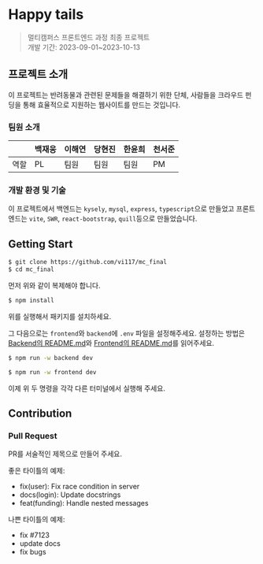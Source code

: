 # Happy tails

> 멀티캠퍼스 프론트엔드 과정 최종 프로젝트\
> 개발 기간: 2023-09-01~2023-10-13

## 프로젝트 소개

이 프로젝트는 반려동물과 관련된 문제들을 해결하기 위한 단체, 사람들을 크라우드 펀딩을 통해 효율적으로 지원하는 웹사이트를 만드는 것입니다.

### 팀원 소개

|       |백재웅| 이해연| 당현진|한윤희| 천서준|
|-------|-----|----|----|----|----|
|역할   |PL | 팀원 | 팀원 | 팀원 | PM|

### 개발 환경 및 기술

이 프로젝트에서 백엔드는 `kysely`, `mysql`, `express`, `typescript`으로 만들었고
프론트엔드는 `vite`, `SWR`, `react-bootstrap`, `quill`등으로 만들었습니다.

## Getting Start

```bash
$ git clone https://github.com/vi117/mc_final
$ cd mc_final
```
먼저 위와 같이 복제해야 합니다.

```bash
$ npm install
```
위를 실행해서 패키지를 설치하세요.

그 다음으로는 `frontend`와 `backend`에 `.env` 파일을 설정해주세요.
설정하는 방법은 [Backend의 README.md](https://github.com/vi117/mc_final/blob/main/packages/backend/README.md)와 [Frontend의 README.md](https://github.com/vi117/mc_final/blob/main/packages/frontend/README.md)를 읽어주세요. 

```bash
$ npm run -w backend dev
```

```bash
$ npm run -w frontend dev
```
이제 위 두 명령을 각각 다른 터미널에서 실행해 주세요.

## Contribution

### Pull Request

PR를 서술적인 제목으로 만들어 주세요.

좋은 타이틀의 예제:

* fix(user): Fix race condition in server
* docs(login): Update docstrings
* feat(funding): Handle nested messages

나쁜 타이틀의 예제:

* fix #7123
* update docs
* fix bugs
